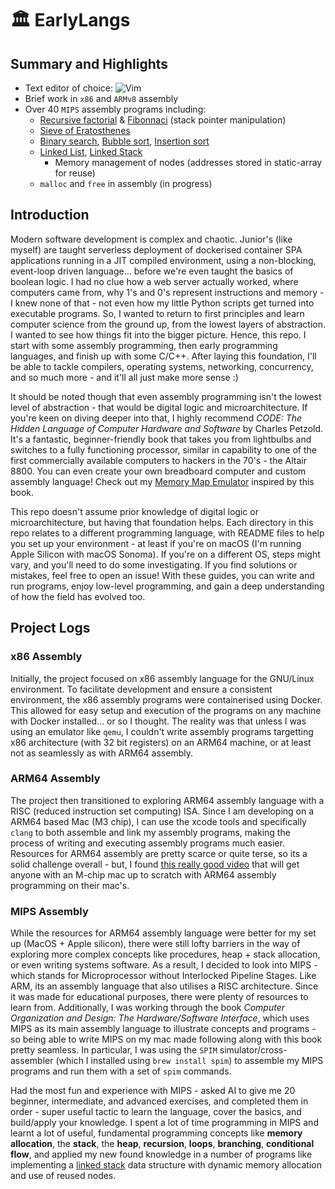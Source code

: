 # 🏛️ EarlyLangs

## Summary and Highlights

* Text editor of choice: ![Vim](https://img.shields.io/badge/-Vim-333333?style=flat&logo=vim)&nbsp;
* Brief work in `x86` and `ARMv8` assembly
* Over 40 `MIPS` assembly programs including:
    * [Recursive factorial](https://github.com/anishsharma21/EarlyLangs/blob/main/MIPS_asm/recursive_factorial.s) & [Fibonnaci](https://github.com/anishsharma21/EarlyLangs/blob/main/MIPS_asm/recursive_fibonacci.s) (stack pointer manipulation)
    * [Sieve of Eratosthenes](https://github.com/anishsharma21/EarlyLangs/blob/main/MIPS_asm/sieve_of_eratosthenes.s)
    * [Binary search](https://github.com/anishsharma21/EarlyLangs/blob/main/MIPS_asm/binary_search.s), [Bubble sort](https://github.com/anishsharma21/EarlyLangs/blob/main/MIPS_asm/bubble_sort.s), [Insertion sort](https://github.com/anishsharma21/EarlyLangs/blob/main/MIPS_asm/insertion_sort.s)
    * [Linked List](https://github.com/anishsharma21/EarlyLangs/blob/main/MIPS_asm/linkedlist.s), [Linked Stack](https://github.com/anishsharma21/EarlyLangs/blob/main/MIPS_asm/linkedstack.s)
        * Memory management of nodes (addresses stored in static-array for reuse)
    * `malloc` and `free` in assembly (in progress)

## Introduction

Modern software development is complex and chaotic. Junior's (like myself) are taught serverless deployment of dockerised container SPA applications running in a JIT compiled environment, using a non-blocking, event-loop driven language... before we're even taught the basics of boolean logic. I had no clue how a web server actually worked, where computers came from, why 1's and 0's represent instructions and memory - I knew none of that - not even how my little Python scripts get turned into executable programs. So, I wanted to return to first principles and learn computer science from the ground up, from the lowest layers of abstraction. I wanted to see how things fit into the bigger picture. Hence, this repo. I start with some assembly programming, then early programming languages, and finish up with some C/C++. After laying this foundation, I'll be able to tackle compilers, operating systems, networking, concurrency, and so much more - and it'll all just make more sense :)

It should be noted though that even assembly programming isn't the lowest level of abstraction - that would be digital logic and microarchitecture. If you're keen on diving deeper into that, I highly recommend *CODE: The Hidden Language of Computer Hardware and Software* by Charles Petzold. It's a fantastic, beginner-friendly book that takes you from lightbulbs and switches to a fully functioning processor, similar in capability to one of the first commercially available computers to hackers in the 70's - the Altair 8800. You can even create your own breadboard computer and custom assembly language! Check out my [Memory Map Emulator](https://github.com/anishsharma21/Memory-Map-Emulator) inspired by this book.

This repo doesn't assume prior knowledge of digital logic or microarchitecture, but having that foundation helps. Each directory in this repo relates to a different programming language, with README files to help you set up your environment - at least if you're on macOS (I'm running Apple Silicon with macOS Sonoma). If you're on a different OS, steps might vary, and you'll need to do some investigating. If you find solutions or mistakes, feel free to open an issue! With these guides, you can write and run programs, enjoy low-level programming, and gain a deep understanding of how the field has evolved too.

## Project Logs

### x86 Assembly

Initially, the project focused on x86 assembly language for the GNU/Linux environment. To facilitate development and ensure a consistent environment, the x86 assembly programs were containerised using Docker. This allowed for easy setup and execution of the programs on any machine with Docker installed... or so I thought. The reality was that unless I was using an emulator like `qemu`, I couldn't write assembly programs targetting x86 architecture (with 32 bit registers) on an ARM64 machine, or at least not as seamlessly as with ARM64 assembly.

### ARM64 Assembly

The project then transitioned to exploring ARM64 assembly language with a RISC (reduced instruction set computing) ISA. Since I am developing on a ARM64 based Mac (M3 chip), I can use the xcode tools and specifically `clang` to both assemble and link my assembly programs, making the process of writing and executing assembly programs much easier. Resources for ARM64 assembly are pretty scarce or quite terse, so its a solid challenge overall - but, I found [this really good video](https://www.youtube.com/watch?v=rg6kU42LQcY) that will get anyone with an M-chip mac up to scratch with ARM64 assembly programming on their mac's.

### MIPS Assembly

While the resources for ARM64 assembly language were better for my set up (MacOS + Apple silicon), there were still lofty barriers in the way of exploring more complex concepts like procedures, heap + stack allocation, or even writing systems software. As a result, I decided to look into MIPS - which stands for Microprocessor without Interlocked Pipeline Stages. Like ARM, its an assembly language that also utilises a RISC architecture. Since it was made for educational purposes, there were plenty of resources to learn from. Additionally, I was working through the book *Computer Organization and Design: The Hardware/Software Interface*, which uses MIPS as its main assembly language to illustrate concepts and programs - so being able to write MIPS on my mac made following along with this book pretty seamless. In particular, I was using the `SPIM` simulator/cross-assembler (which I installed using `brew install spim`) to assemble my MIPS programs and run them with a set of `spim` commands.

Had the most fun and experience with MIPS - asked AI to give me 20 beginner, intermediate, and advanced exercises, and completed them in order - super useful tactic to learn the language, cover the basics, and build/apply your knowledge. I spent a lot of time programming in MIPS and learnt a lot of useful, fundamental programming concepts like **memory allocation**, the **stack**, the **heap**, **recursion**, **loops**, **branching**, **conditional flow**, and applied my new found knowledge in a number of programs like implementing a [linked stack](https://github.com/anishsharma21/EarlyLangs/blob/main/MIPS_asm/linkedstack.s) data structure with dynamic memory allocation and use of reused nodes.
